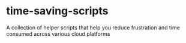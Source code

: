 # time-saving-scripts
A collection of helper scripts that help you reduce frustration and time consumed across various cloud platforms
